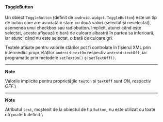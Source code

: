 #### ToggleButton

Un obiect `ToggleButton` (definit de `android.widget.ToggleButton`) este
un tip de buton care are asociată o stare cu două valori (selectat și
neselectat), asemenea unui checkbox sau radiobutton. Implicit, atunci
când este selectat, acesta afișează o bară de culoare albastră în partea
sa inferioară, iar atunci când nu este selectat, o bară de culoare gri.

Textele afișate pentru valorile stărilor pot fi controlate în
fișierul XML prin intermediul proprietăților `android:textOn` respectiv
`android:textOff`, iar programatic prin metodele `setTextOn()` și
`setTextOff()`.

---
**Note**

Valorile implicite pentru proprietățile `textOn` și `textOff`
sunt *ON*, respectiv *OFF*.\

---

**Note**

Atributul `text`, moștenit de la obiectul de tip `Button`, nu
este utilizat cu toate că poate fi definit.\
